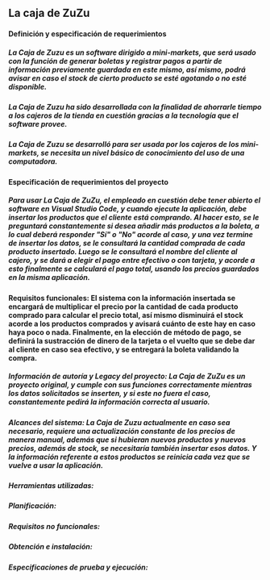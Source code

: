 ## La caja de ZuZu


#### Definición y especificación de requerimientos

##### La Caja de Zuzu es un software dirigido a mini-markets, que será usado con la función de generar boletas y registrar pagos a partir de información previamente guardada en este mismo, así mismo, podrá avisar en caso el stock de cierto producto se esté agotando o no esté disponible.

##### La Caja de Zuzu ha sido desarrollada con la finalidad de ahorrarle tiempo a los cajeros de la tienda en cuestión gracias a la tecnología que el software provee.

##### La Caja de Zuzu se desarrolló para ser usada por los cajeros de los mini-markets, se necesita un nivel básico de conocimiento del uso de una computadora.

#### Especificación de requerimientos del proyecto

##### Para usar La Caja de ZuZu, el empleado en cuestión debe tener abierto el software en Visual Studio Code, y cuando ejecute la aplicación, debe insertar los productos que el cliente está comprando. Al hacer esto, se le preguntará constantemente si desea añadir más productos a la boleta, a lo cual deberá responder "Sí" o "No" acorde al caso, y una vez termine de insertar los datos, se le consultará la cantidad comprada de cada producto insertado. Luego se le consultará el nombre del cliente al cajero, y se dará a elegir el pago entre efectivo o con tarjeta, y acorde a esto finalmente se calculará el pago total, usando los precios guardados en la misma aplicación.

#### Requisitos funcionales: El sistema con la información insertada se encargará de multiplicar el precio por la cantidad de cada producto comprado para calcular el precio total, así mismo disminuirá el stock acorde a los productos comprados y avisará cuánto de este hay en caso haya poco o nada. Finalmente, en la elección de método de pago, se definirá la sustracción de dinero de la tarjeta o el vuelto que se debe dar al cliente en caso sea efectivo, y se entregará la boleta validando la compra.

##### Información de autoría y Legacy del proyecto: La Caja de ZuZu es un proyecto original, y cumple con sus funciones correctamente mientras los datos solicitados se inserten, y si este no fuera el caso, constantemente pedirá la información correcta al usuario.

##### Alcances del sistema: La Caja de Zuzu actualmente en caso sea necesario, requiere una actualización constante de los precios de manera manual, además que si hubieran nuevos productos y nuevos precios, además de stock, se necesitaría también insertar esos datos. Y la información referente a estos productos se reinicia cada vez que se vuelve a usar la aplicación.

##### Herramientas utilizadas:

##### Planificación:

##### Requisitos no funcionales:

##### Obtención e instalación:

##### Especificaciones de prueba y ejecución: